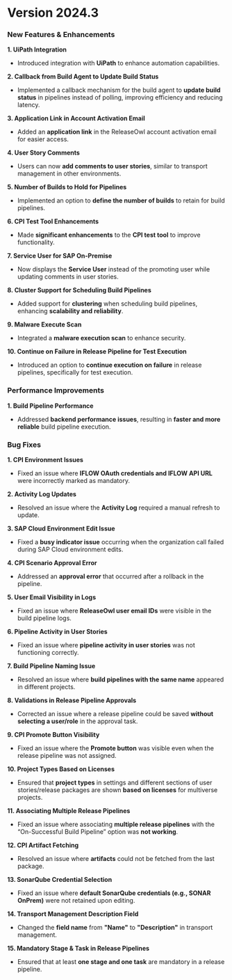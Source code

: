 # Version 2024.3

### **New Features & Enhancements** <a href="#pdf-page-itv3uqgpx0droghjqrjp-new-features-and-enhancements" id="pdf-page-itv3uqgpx0droghjqrjp-new-features-and-enhancements"></a>

**1. UiPath Integration**

* Introduced integration with **UiPath** to enhance automation capabilities.

**2. Callback from Build Agent to Update Build Status**

* Implemented a callback mechanism for the build agent to **update build status** in pipelines instead of polling, improving efficiency and reducing latency.

**3. Application Link in Account Activation Email**

* Added an **application link** in the ReleaseOwl account activation email for easier access.

**4. User Story Comments**

* Users can now **add comments to user stories**, similar to transport management in other environments.

**5. Number of Builds to Hold for Pipelines**

* Implemented an option to **define the number of builds** to retain for build pipelines.

**6. CPI Test Tool Enhancements**

* Made **significant enhancements** to the **CPI test tool** to improve functionality.

**7. Service User for SAP On-Premise**

* Now displays the **Service User** instead of the promoting user while updating comments in user stories.

**8. Cluster Support for Scheduling Build Pipelines**

* Added support for **clustering** when scheduling build pipelines, enhancing **scalability and reliability**.

**9. Malware Execute Scan**

* Integrated a **malware execution scan** to enhance security.

**10. Continue on Failure in Release Pipeline for Test Execution**

* Introduced an option to **continue execution on failure** in release pipelines, specifically for test execution.

### **Performance Improvements** <a href="#pdf-page-itv3uqgpx0droghjqrjp-performance-improvements" id="pdf-page-itv3uqgpx0droghjqrjp-performance-improvements"></a>

**1. Build Pipeline Performance**

* Addressed **backend performance issues**, resulting in **faster and more reliable** build pipeline execution.

### **Bug Fixes** <a href="#pdf-page-itv3uqgpx0droghjqrjp-bug-fixes" id="pdf-page-itv3uqgpx0droghjqrjp-bug-fixes"></a>

**1. CPI Environment Issues**

* Fixed an issue where **IFLOW OAuth credentials and IFLOW API URL** were incorrectly marked as mandatory.

**2. Activity Log Updates**

* Resolved an issue where the **Activity Log** required a manual refresh to update.

**3. SAP Cloud Environment Edit Issue**

* Fixed a **busy indicator issue** occurring when the organization call failed during SAP Cloud environment edits.

**4. CPI Scenario Approval Error**

* Addressed an **approval error** that occurred after a rollback in the pipeline.

**5. User Email Visibility in Logs**

* Fixed an issue where **ReleaseOwl user email IDs** were visible in the build pipeline logs.

**6. Pipeline Activity in User Stories**

* Fixed an issue where **pipeline activity in user stories** was not functioning correctly.

**7. Build Pipeline Naming Issue**

* Resolved an issue where **build pipelines with the same name** appeared in different projects.

**8. Validations in Release Pipeline Approvals**

* Corrected an issue where a release pipeline could be saved **without selecting a user/role** in the approval task.

**9. CPI Promote Button Visibility**

* Fixed an issue where the **Promote button** was visible even when the release pipeline was not assigned.

**10. Project Types Based on Licenses**

* Ensured that **project types** in settings and different sections of user stories/release packages are shown **based on licenses** for multiverse projects.

**11. Associating Multiple Release Pipelines**

* Fixed an issue where associating **multiple release pipelines** with the “On-Successful Build Pipeline” option was **not working**.

**12. CPI Artifact Fetching**

* Resolved an issue where **artifacts** could not be fetched from the last package.

**13. SonarQube Credential Selection**

* Fixed an issue where **default SonarQube credentials (e.g., SONAR OnPrem)** were not retained upon editing.

**14. Transport Management Description Field**

* Changed the **field name** from **"Name"** to **"Description"** in transport management.

**15. Mandatory Stage & Task in Release Pipelines**

* Ensured that at least **one stage and one task** are mandatory in a release pipeline.
